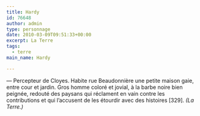 ```yaml
---
title: Hardy
id: 76648
author: admin
type: personnage
date: 2010-03-09T09:51:33+00:00
excerpt: La Terre
tags:
  - terre
main_name: Hardy

---
```

— Percepteur de Cloyes. Habite rue Beaudonnière une petite maison gaie, entre cour et jardin. Gros homme coloré et jovial, à la barbe noire bien peignée, redouté des paysans qui réclament en vain contre les contributions et qui l&rsquo;accusent de les étourdir avec des histoires [329]. _(La Terre.)_